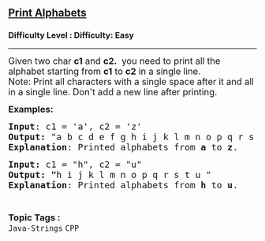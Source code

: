 <h2><a href="https://www.geeksforgeeks.org/problems/print-alphabets--141628/1&selectedLang=python3">Print Alphabets</a></h2><h3>Difficulty Level : Difficulty: Easy</h3><hr><div class="problems_problem_content__Xm_eO"><p><span style="font-size: 18px;">Given two char <strong>c1</strong> and <strong>c2.&nbsp;</strong>&nbsp;you need to print all the alphabet starting from <strong>c1</strong>&nbsp;to <strong>c2</strong> in a single line.<br>Note: Print all characters with a single space after it and all in a single line. Don't add a new line after printing.</span></p>
<p><span style="font-size: 18px;"><strong>Examples:</strong></span> <span style="font-size: 18px;"><strong> </strong></span></p>
<pre><span style="font-size: 18px;"><strong>Input</strong>: c1 = 'a', c2 = 'z'
<strong>Output:</strong> "a b c d e f g h i j k l m n o p q r s t u v w x y z "
<strong>Explanation</strong>: Printed alphabets from <strong>a </strong>to <strong>z</strong>.</span></pre>
<pre><span style="font-size: 18px;"><strong>Input: </strong>c1 = "h", c2 = "u"
<strong>Output: "</strong>h i j k l m n o p q r s t u "
<strong>Explanation</strong>: Printed alphabets from <strong>h </strong>to <strong>u</strong>.</span></pre></div><br><p><span style=font-size:18px><strong>Topic Tags : </strong><br><code>Java-Strings</code>&nbsp;<code>CPP</code>&nbsp;